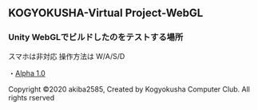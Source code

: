## KOGYOKUSHA-Virtual Project-WebGL

### Unity WebGLでビルドしたのをテストする場所
スマホは非対応
操作方法は W/A/S/D

・[Alpha 1.0](https://akiba2585.github.io/GYOKUSHA-test-Web-GL/)



Copyright ©2020 akiba2585, Created by Kogyokusha Computer Club. All rights rserved
